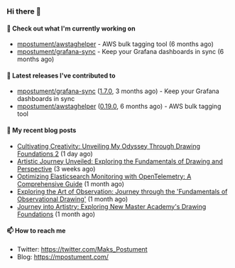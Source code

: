 ### Hi there 👋

#### 👷 Check out what I'm currently working on

- [mpostument/awstaghelper](https://github.com/mpostument/awstaghelper) - AWS bulk tagging tool (6 months ago)
- [mpostument/grafana-sync](https://github.com/mpostument/grafana-sync) - Keep your Grafana dashboards in sync (6 months ago)

#### 🔭 Latest releases I've contributed to

- [mpostument/grafana-sync](https://github.com/mpostument/grafana-sync) ([1.7.0](https://github.com/mpostument/grafana-sync/releases/tag/1.7.0), 3 months ago) - Keep your Grafana dashboards in sync
- [mpostument/awstaghelper](https://github.com/mpostument/awstaghelper) ([0.19.0](https://github.com/mpostument/awstaghelper/releases/tag/0.19.0), 6 months ago) - AWS bulk tagging tool

#### 📜 My recent blog posts

- [Cultivating Creativity: Unveiling My Odyssey Through Drawing Foundations 2](https://mpostument.com/posts/drawing/nma/drawing_foundations_2/) (1 day ago)
- [Artistic Journey Unveiled: Exploring the Fundamentals of Drawing and Perspective](https://mpostument.com/posts/drawing/nma/fundamentals_of_drawing_and_perspective/) (3 weeks ago)
- [Optimizing Elasticsearch Monitoring with OpenTelemetry: A Comprehensive Guide](https://mpostument.com/posts/programming/observability/otel-elasticsearch/) (1 month ago)
- [Exploring the Art of Observation: Journey through the &#39;Fundamentals of Observational Drawing&#39;](https://mpostument.com/posts/drawing/nma/fundamentals_observational_drawing/) (1 month ago)
- [Journey into Artistry: Exploring New Master Academy&#39;s Drawing Foundations](https://mpostument.com/posts/drawing/nma/drawing_foundations_1/) (1 month ago)

#### 📫 How to reach me

- Twitter: https://twitter.com/Maks_Postument
- Blog: https://mpostument.com/
